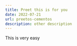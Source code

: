 ```yaml
---
title: Preet this is for you
date: 2022-07-21
url: preetos-cementos
description: other description
---
```

This is very easy